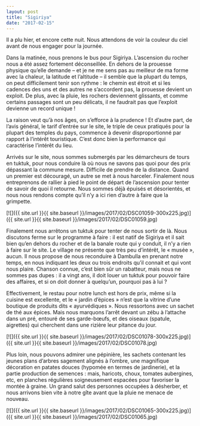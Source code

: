 ```yaml
---
layout: post
title: "Sigiriya"
date: "2017-02-15"
---
```


Il a plu hier, et encore cette nuit. Nous attendons de voir la couleur du ciel avant de nous engager pour la journée.

Dans la matinée, nous prenons le bus pour Sigiriya. L’ascension du rocher nous a été assez fortement déconseillée. En dehors de la prouesse physique qu’elle demande – et je ne me sens pas au meilleur de ma forme avec la chaleur, la latitude et l’altitude – il semble que la plupart du temps, on peut difficilement tenir son rythme : le chemin est étroit et si les cadences des uns et des autres ne s’accordent pas, la prouesse devient un exploit. De plus, avec la pluie, les rochers deviennent glissants, et comme certains passages sont un peu délicats, il ne faudrait pas que l’exploit devienne un record unique !

La raison veut qu’à nos âges, on s’efforce à la prudence ! Et d’autre part, de l’avis général, le tarif d’entrée sur le site, le triple de ceux pratiqués pour la plupart des temples du pays, commence à devenir disproportionné par rapport à l’intérêt touristique. C’est donc bien la performance qui caractérise l’intérêt du lieu.

Arrivés sur le site, nous sommes submergés par les démarcheurs de tours en tuktuk, pour nous conduire là où nous ne savons pas quoi pour des prix dépassant la commune mesure. Difficile de prendre de la distance. Quand un premier est découragé, un autre se met à nous harceler. Finalement nous entreprenons de rallier à pied le point de départ de l’ascension pour tenter de savoir de quoi il retourne. Nous sommes déjà épuisés et désorientés, et nous nous rendons compte qu’il n’y a ici rien d’autre à faire que la grimpette.

[![]({{ site.url }}{{ site.baseurl }}/images/2017/02/DSC01059-300x225.jpg)]({{ site.url }}{{ site.baseurl }}/images/2017/02/DSC01059.jpg)

Finalement nous arrêtons un tuktuk pour tenter de nous sortir de là. Nous discutons ferme sur le programme à faire : il est natif de Sigiriya et il sait bien qu’en dehors du rocher et de la banale route qui y conduit, il n’y a rien à faire sur le site. Le village ne présente que très peu d’intérêt, le « musée », aucun. Il nous propose de nous reconduire à Dambulla en prenant notre temps, en nous indiquant les deux ou trois endroits qu’il connait et qui vont nous plaire. Chanson connue, c’est bien sûr un rabatteur, mais nous ne sommes pas dupes : il a vingt ans, il doit louer un tuktuk pour pouvoir faire des affaires, et si on doit donner à quelqu’un, pourquoi pas à lui ?

Effectivement, le restau pour notre lunch est hors de prix, même si la cuisine est excellente, et le « jardin d’épices » n’est que la vitrine d’une boutique de produits dits « ayurvédiques ». Nous ressortons avec un sachet de thé aux épices. Mais nous marquons l’arrêt devant un zébu à l’attache dans un pré, entouré de ses garde-bœufs, et des oiseaux (spatule, aigrettes) qui cherchent dans une rizière leur pitance du jour.

[![]({{ site.url }}{{ site.baseurl }}/images/2017/02/DSC01078-300x225.jpg)]({{ site.url }}{{ site.baseurl }}/images/2017/02/DSC01078.jpg)

Plus loin, nous pouvons admirer une pépinière, les sachets contenant les jeunes plans d’arbres sagement alignés à l’ombre, une magnifique décoration en patates douces (hypomée en termes de jardinerie), et la partie production de semences : mais, haricots, choux, tomates aubergines, etc, en planches régulières soigneusement espacées pour favoriser la montée à graine. Un grand salut des personnes occupées à désherber, et nous arrivons bien vite à notre gîte avant que la pluie ne menace de nouveau.

[![]({{ site.url }}{{ site.baseurl }}/images/2017/02/DSC01065-300x225.jpg)]({{ site.url }}{{ site.baseurl }}/images/2017/02/DSC01065.jpg)
